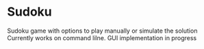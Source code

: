 # Sudoku
Sudoku game with options to play manually or simulate the solution
Currently works on command lilne.
GUI implementation in progress
